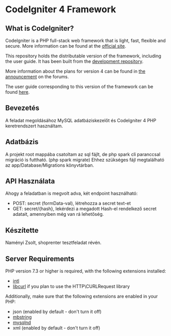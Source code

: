 # CodeIgniter 4 Framework

## What is CodeIgniter?

CodeIgniter is a PHP full-stack web framework that is light, fast, flexible and secure.
More information can be found at the [official site](http://codeigniter.com).

This repository holds the distributable version of the framework,
including the user guide. It has been built from the
[development repository](https://github.com/codeigniter4/CodeIgniter4).

More information about the plans for version 4 can be found in [the announcement](http://forum.codeigniter.com/thread-62615.html) on the forums.

The user guide corresponding to this version of the framework can be found
[here](https://codeigniter4.github.io/userguide/).

## Bevezetés
A feladat megoldásához MySQL adatbáziskezelőt és CodeIgniter 4 PHP keretrendszert használtam.

## Adatbázis
A projekt root mappába csatoltam az sql fájlt, de php spark cli paranccsal migráció is futtható. (php spark migrate)
Ehhez szükséges fájl megtalálható az app/Database/Migrations könyvtárban.

## API Használata
Ahogy a feladatban is megvolt adva, két endpoint használható:
- POST: secret (formData-val), létrehozza a secret text-et
- GET: secret/{hash}, lekérdezi a megadott Hash-el rendelkező secret adatait, amennyiben még van rá lehetőség.

## Készítette
Naményi Zsolt, shoprenter tesztfeladat révén.

## Server Requirements

PHP version 7.3 or higher is required, with the following extensions installed:

- [intl](http://php.net/manual/en/intl.requirements.php)
- [libcurl](http://php.net/manual/en/curl.requirements.php) if you plan to use the HTTP\CURLRequest library

Additionally, make sure that the following extensions are enabled in your PHP:

- json (enabled by default - don't turn it off)
- [mbstring](http://php.net/manual/en/mbstring.installation.php)
- [mysqlnd](http://php.net/manual/en/mysqlnd.install.php)
- xml (enabled by default - don't turn it off)
